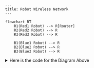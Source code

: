 ```mermaid
---
title: Robot Wireless Network
---

flowchart BT
    R1(Red1 Robot) --> R[Router]
    R2(Red2 Robot) --> R
    R3(Red3 Robot) --> R

    B1(Blue1 Robot) --> R
    B2(Blue2 Robot) --> R
    B3(Blue3 Robot) --> R
```

<details>

  <summary>Here is the code for the Diagram Above</summary>

  # Diagram Code
  ```
  ```mermaid
---
title: Robot Wireless Network
---

flowchart BT
    R1(Red1 Robot) --> R[Router]
    R2(Red2 Robot) --> R
    R3(Red3 Robot) --> R

    B1(Blue1 Robot) --> R
    B2(Blue2 Robot) --> R
    B3(Blue3 Robot) --> R
```


</details>
